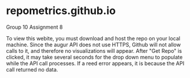 # repometrics.github.io
Group 10 Assignment 8

To view this webite, you must download and host the repo on your local machine.  Since the augur API does not use HTTPS, Github will not allow calls to it, and therefore no visualizations will appear.  After "Get Repo" is clicked, it may take several seconds for the drop down menu to populate while the API call processes.  If a reed error appears, it is because the API call returned no data.
